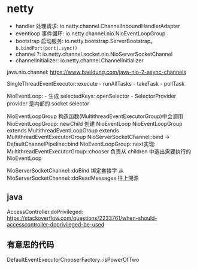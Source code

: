 # netty

- handler 处理请求: io.netty.channel.ChannelInboundHandlerAdapter
- eventloop 事件循环: io.netty.channel.nio.NioEventLoopGroup
- bootstrap 启动服务: io.netty.bootstrap.ServerBootstrap。`b.bindPort(port).sync()`
- channel ?: io.netty.channel.socket.nio.NioServerSocketChannel
- channelInitializer: io.netty.channel.ChannelInitializer

java.nio.channel: https://www.baeldung.com/java-nio-2-async-channels

SingleThreadEventExecutor::execute
    - runAllTasks
    - takeTask
    - pollTask

NioEventLoop:
    - 生成 selectedKeys: openSelector
    - SelectorProvider provider 是内部的 socket selector

NioEventLoopGroup 构造函数(MultithreadEventExecutorGroup)中会调用 NioEventLoopGroup::newChild 创建 NioEventLoop
NioEventLoopGroup extends MultithreadEventLoopGroup extends MultithreadEventExecutorGroup
NioServerSocketChannel::bind -> DefaultChannelPipeline::bind
NioEventLoopGroup::next实现: MultithreadEventExecutorGroup::chooser 负责从 children 中选出需要执行的 NioEventLoop

NioServerSocketChannel::doBind 绑定套接字
从 NioServerSocketChannel::doReadMessages 往上溯源

## java

AccessController.doPrivileged: https://stackoverflow.com/questions/2233761/when-should-accesscontroller-doprivileged-be-used

## 有意思的代码

DefaultEventExecutorChooserFactory::isPowerOfTwo
